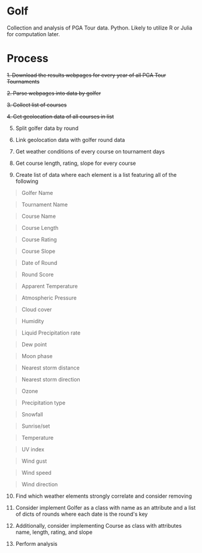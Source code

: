 # Golf
Collection and analysis of PGA Tour data. Python. Likely to utilize R or Julia for computation later.

# Process
~~1. Download the results webpages for every year of all PGA Tour Tournaments~~

~~2. Parse webpages into data by golfer~~

~~3. Collect list of courses~~

~~4. Get geolocation data of all courses in list~~

5. Split golfer data by round

6. Link geolocation data with golfer round data

7. Get weather conditions of every course on tournament days

8. Get course length, rating, slope for every course

9. Create list of data where each element is a list featuring all of the following

> Golfer Name

> Tournament Name 

> Course Name

> Course Length

> Course Rating

> Course Slope

> Date of Round

> Round Score 

> Apparent Temperature

> Atmospheric Pressure

> Cloud cover

> Humidity

> Liquid Precipitation rate

> Dew point 

> Moon phase

> Nearest storm distance

> Nearest storm direction

> Ozone

> Precipitation type

> Snowfall

> Sunrise/set

> Temperature

> UV index

> Wind gust

> Wind speed

> Wind direction

10. Find which weather elements strongly correlate and consider removing

11. Consider implement Golfer as a class with name as an attribute and a list of dicts of rounds where each date is the round's key

12. Additionally, consider implementing Course as class with attributes name, length, rating, and slope

13. Perform analysis
